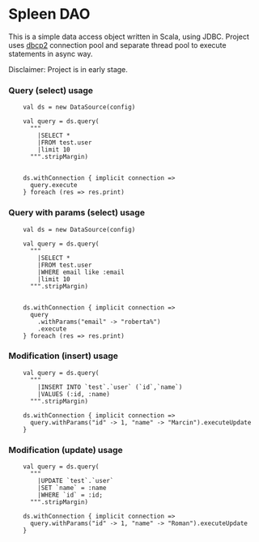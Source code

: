 # Spleen DAO

This is a simple data access object written in Scala, using JDBC.
Project uses [dbcp2](https://commons.apache.org/proper/commons-dbcp/) connection pool and 
separate thread pool to execute statements in async way.

Disclaimer: Project is in early stage.

### Query (select) usage
```
    val ds = new DataSource(config)
    
    val query = ds.query(
      """
        |SELECT *
        |FROM test.user
        |limit 10
      """.stripMargin)
      

    ds.withConnection { implicit connection =>
      query.execute
    } foreach (res => res.print)

```

### Query with params (select) usage
```
    val ds = new DataSource(config)
    
    val query = ds.query(
      """
        |SELECT *
        |FROM test.user
        |WHERE email like :email
        |limit 10
      """.stripMargin)
      

    ds.withConnection { implicit connection =>
      query
        .withParams("email" -> "roberta%")
        .execute
    } foreach (res => res.print)

```

### Modification (insert) usage

```
    val query = ds.query(
      """
        |INSERT INTO `test`.`user` (`id`,`name`)
        |VALUES (:id, :name)
      """.stripMargin)
      
    ds.withConnection { implicit connection =>
      query.withParams("id" -> 1, "name" -> "Marcin").executeUpdate
    } 

```

### Modification (update) usage

```
    val query = ds.query(
      """
        |UPDATE `test`.`user`
        |SET `name` = :name
        |WHERE `id` = :id;
      """.stripMargin)
      
    ds.withConnection { implicit connection =>
      query.withParams("id" -> 1, "name" -> "Roman").executeUpdate
    }

```

